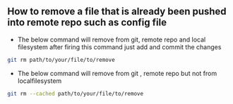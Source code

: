 ## How to remove a file that is already been pushed into remote repo such as config file

- The below command will remove from git, remote repo and local filesystem after firing this command just add and commit the changes
```bash
git rm path/to/your/file/to/remove
```
- The below command will remove from git , remote repo but not from localfilesystem

```bash
git rm --cached path/to/your/file/to/remove
```
